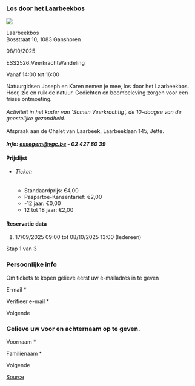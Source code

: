 ### Los door het Laarbeekbos

![](https://s3-eu-west-1.amazonaws.com/os-kwdo/prod/vgc/images/activity/68ca916287325_Wandeling.jpg)

Laarbeekbos  
Bosstraat 10, 1083 Ganshoren

08/10/2025

ESS2526_VeerkrachtWandeling

Vanaf 14:00 tot 16:00

Natuurgidsen Joseph en Karen nemen je mee, los door het Laarbeekbos. Hoor, zie en ruik de natuur. Gedichten en boombeleving zorgen voor een frisse ontmoeting.  
<br/>*Activiteit in het kader van 'Samen Veerkrachtig', de 10-daagse van de geestelijke gezondheid.*  
<br/>Afspraak aan de Chalet van Laarbeek, Laarbeeklaan 145, Jette.  
<br/>***Info: [essegem@vgc.be](http://mailto:essegem@vgc.be/) - 02 427 80 39***  

#### Prijslijst

* ###### Ticket:
    
    * Standaardprijs: €4,00
    * Paspartoe-Kansentarief: €2,00
    * \-12 jaar: €0,00
    * 12 tot 18 jaar: €2,00

  

#### Reservatie data

1.  17/09/2025 09:00 tot 08/10/2025 13:00 (Iedereen)

Stap 1 van 3

 

### Persoonlijke info

Om tickets te kopen gelieve eerst uw e-mailadres in te geven

  

E-mail \* 

Verifieer e-mail \* 

Volgende

### Gelieve uw voor en achternaam op te geven.

Voornaam \* 

Familienaam \* 

Volgende

[Source](https://tickets.vgc.be/ticketingActivity/subscribe/ESS2526_VeerkrachtWandeling)